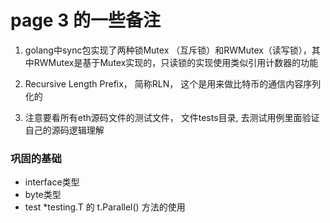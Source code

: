 page 3 的一些备注
========================================


1. golang中sync包实现了两种锁Mutex （互斥锁）和RWMutex（读写锁），其中RWMutex是基于Mutex实现的，只读锁的实现使用类似引用计数器的功能

2. Recursive Length Prefix， 简称RLN， 这个是用来做比特币的通信内容序列化的

3. 注意要看所有eth源码文件的测试文件， 文件tests目录, 去测试用例里面验证自己的源码逻辑理解


### 巩固的基础
-   interface类型
-   byte类型
-   test *testing.T 的 t.Parallel() 方法的使用



